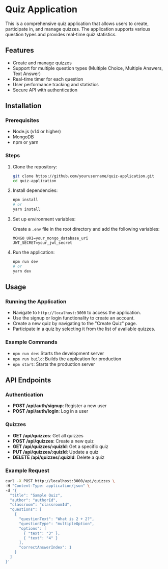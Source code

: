 # Quiz Application

This is a comprehensive quiz application that allows users to create, participate in, and manage quizzes. The application supports various question types and provides real-time quiz statistics.

## Features

- Create and manage quizzes
- Support for multiple question types (Multiple Choice, Multiple Answers, Text Answer)
- Real-time timer for each question
- User performance tracking and statistics
- Secure API with authentication

## Installation

### Prerequisites

- Node.js (v14 or higher)
- MongoDB
- npm or yarn

### Steps

1. Clone the repository:

    ```bash
    git clone https://github.com/yourusername/quiz-application.git
    cd quiz-application
    ```

2. Install dependencies:

    ```bash
    npm install
    # or
    yarn install
    ```

3. Set up environment variables:

    Create a `.env` file in the root directory and add the following variables:

    ```env
    MONGO_URI=your_mongo_database_uri
    JWT_SECRET=your_jwt_secret
    ```

4. Run the application:

    ```bash
    npm run dev
    # or
    yarn dev
    ```

## Usage

### Running the Application

- Navigate to `http://localhost:3000` to access the application.
- Use the signup or login functionality to create an account.
- Create a new quiz by navigating to the "Create Quiz" page.
- Participate in a quiz by selecting it from the list of available quizzes.

### Example Commands

- `npm run dev`: Starts the development server
- `npm run build`: Builds the application for production
- `npm start`: Starts the production server

## API Endpoints

### Authentication

- **POST /api/auth/signup**: Register a new user
- **POST /api/auth/login**: Log in a user

### Quizzes

- **GET /api/quizzes**: Get all quizzes
- **POST /api/quizzes**: Create a new quiz
- **GET /api/quizzes/:quizId**: Get a specific quiz
- **PUT /api/quizzes/:quizId**: Update a quiz
- **DELETE /api/quizzes/:quizId**: Delete a quiz

### Example Request

```bash
curl -X POST http://localhost:3000/api/quizzes \
-H "Content-Type: application/json" \
-d '{
  "title": "Sample Quiz",
  "author": "authorId",
  "classroom": "classroomId",
  "questions": [
    {
      "questionText": "What is 2 + 2?",
      "questionType": "multipleOption",
      "options": [
        { "text": "3" },
        { "text": "4" }
      ],
      "correctAnswerIndex": 1
    }
  ]
}'

